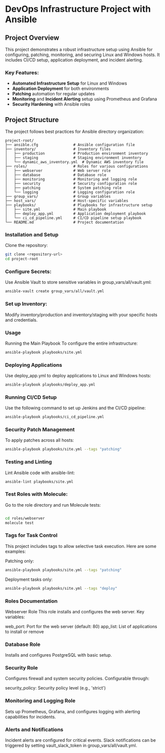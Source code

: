 # DevOps Infrastructure Project with Ansible

## Project Overview
This project demonstrates a robust infrastructure setup using Ansible for configuring, patching, monitoring, and securing Linux and Windows hosts. It includes CI/CD setup, application deployment, and incident alerting.

### Key Features:
- **Automated Infrastructure Setup** for Linux and Windows
- **Application Deployment** for both environments
- **Patching** automation for regular updates
- **Monitoring** and **Incident Alerting** setup using Prometheus and Grafana
- **Security Hardening** with Ansible roles

## Project Structure
The project follows best practices for Ansible directory organization:

```plaintext
project-root/
├── ansible.cfg                # Ansible configuration file
├── inventory/                 # Inventory files
│   ├── production             # Production environment inventory
│   ├── staging                # Staging environment inventory
│   └── dynamic_aws_inventory.yml  # Dynamic AWS inventory file
├── roles/                     # Roles for various configurations
│   ├── webserver              # Web server role
│   ├── database               # Database role
│   ├── monitoring             # Monitoring and logging role
│   ├── security               # Security configuration role
│   ├── patching               # System patching role
│   └── logging                # Logging configuration role
├── group_vars/                # Group variables
├── host_vars/                 # Host-specific variables
├── playbooks/                 # Playbooks for infrastructure setup
│   ├── site.yml               # Main playbook
│   ├── deploy_app.yml         # Application deployment playbook
│   └── ci_cd_pipeline.yml     # CI/CD pipeline setup playbook
└── README.md                  # Project documentation
```

### Installation and Setup
Clone the repository:
```bash
git clone <repository-url>
cd project-root
```
### Configure Secrets:
Use Ansible Vault to store sensitive variables in group_vars/all/vault.yml:

```bash
ansible-vault create group_vars/all/vault.yml
```
### Set up Inventory:
Modify inventory/production and inventory/staging with your specific hosts and credentials.

### Usage
Running the Main Playbook
To configure the entire infrastructure:
```bash
ansible-playbook playbooks/site.yml
```
### Deploying Applications
Use deploy_app.yml to deploy applications to Linux and Windows hosts:
```bash
ansible-playbook playbooks/deploy_app.yml
```
### Running CI/CD Setup
Use the following command to set up Jenkins and the CI/CD pipeline:
```bash
ansible-playbook playbooks/ci_cd_pipeline.yml
```

### Security Patch Management
To apply patches across all hosts:
```bash
ansible-playbook playbooks/site.yml --tags "patching"
```

### Testing and Linting
Lint Ansible code with ansible-lint:
```bash
ansible-lint playbooks/site.yml
```

### Test Roles with Molecule:
Go to the role directory and run Molecule tests:

```bash

cd roles/webserver
molecule test
```
### Tags for Task Control
This project includes tags to allow selective task execution. Here are some examples:

Patching only:
```bash
ansible-playbook playbooks/site.yml --tags "patching"
```
Deployment tasks only:
```bash
ansible-playbook playbooks/site.yml --tags "deploy"
```
### Roles Documentation
Webserver Role
This role installs and configures the web server. Key variables:

web_port: Port for the web server (default: 80)
app_list: List of applications to install or remove

### Database Role
Installs and configures PostgreSQL with basic setup.

### Security Role
Configures firewall and system security policies. Configurable through:

security_policy: Security policy level (e.g., 'strict')

### Monitoring and Logging Role
Sets up Prometheus, Grafana, and configures logging with alerting capabilities for incidents.

### Alerts and Notifications
Incident alerts are configured for critical events. Slack notifications can be triggered by setting vault_slack_token in group_vars/all/vault.yml.
